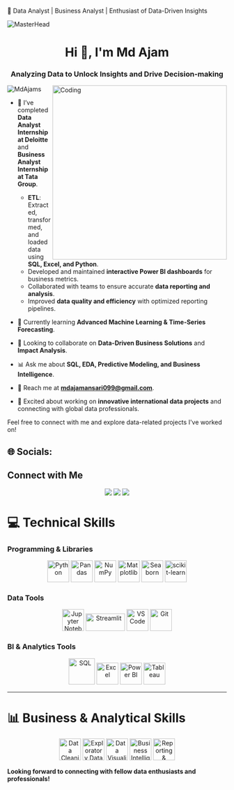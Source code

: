🚀 Data Analyst | Business Analyst | Enthusiast of Data-Driven Insights  

![MasterHead](https://blog.imarticus.org/wp-content/uploads/2019/05/daonline.gif)

<h1 align="center">Hi 👋, I'm Md Ajam</h1>
<h3 align="center">Analyzing Data to Unlock Insights and Drive Decision-making</h3>
<img align="right" alt="Coding" width="400" src="https://media.giphy.com/media/v1.Y2lkPTc5MGI3NjExMTU3M2NkYTIxYjhiOTgyM2Q1NWZiMWU0OTQ1YzgzOGE4MjgxMTUxMiZlcD12MV9pbnRlcm5hbF9naWZzX2dpZklkJmN0PWc/qgQUggAC3Pfv687qPC/giphy.gif"/>

<p align="left"> <img src="https://komarev.com/ghpvc/?username=MdAjams&label=Profile%20views&color=0e75b6&style=flat" alt="MdAjams" /> </p>

- 🔨 I’ve completed **Data Analyst Internship at Deloitte** and **Business Analyst Internship at Tata Group**.  
  - **ETL**: Extracted, transformed, and loaded data using **SQL, Excel, and Python**.  
  - Developed and maintained **interactive Power BI dashboards** for business metrics.  
  - Collaborated with teams to ensure accurate **data reporting and analysis**.  
  - Improved **data quality and efficiency** with optimized reporting pipelines.  

- 🚀 Currently learning **Advanced Machine Learning & Time-Series Forecasting**.  
- 🤝 Looking to collaborate on **Data-Driven Business Solutions** and **Impact Analysis**.  
- 📊 Ask me about **SQL, EDA, Predictive Modeling, and Business Intelligence**.  
- 📧 Reach me at **mdajamansari099@gmail.com**.  
- 🌟 Excited about working on **innovative international data projects** and connecting with global data professionals.  

Feel free to connect with me and explore data-related projects I've worked on!  

## 🌐 Socials:  
## Connect with Me  
<p align="center" dir="auto">  
<a href="https://www.linkedin.com/in/mdajam/" rel="nofollow"><img src="https://img.icons8.com/fluent/48/000000/linkedin.png"/></a>
<a href="mailto:mdajamansari099@gmail.com"><img src="https://img.icons8.com/color/48/000000/gmail-new.png"/></a>
<a href="https://github.com/MdAjams"><img src="https://img.icons8.com/ios-glyphs/48/000000/github.png"/></a>
</p>

# 💻 Technical Skills  

### Programming & Libraries  
<p align="center">
  <img src="https://cdn.jsdelivr.net/gh/devicons/devicon/icons/python/python-original.svg" width="50" height="50" alt="Python"/>
  <img src="https://cdn.jsdelivr.net/gh/devicons/devicon/icons/pandas/pandas-original.svg" width="50" height="50" alt="Pandas"/>
  <img src="https://cdn.jsdelivr.net/gh/devicons/devicon/icons/numpy/numpy-original.svg" width="50" height="50" alt="NumPy"/>
  <img src="https://upload.wikimedia.org/wikipedia/commons/8/84/Matplotlib_icon.svg" width="50" height="50" alt="Matplotlib"/>
  <img src="https://seaborn.pydata.org/_images/logo-mark-lightbg.svg" width="50" height="50" alt="Seaborn"/>
  <img src="https://upload.wikimedia.org/wikipedia/commons/0/05/Scikit_learn_logo_small.svg" width="50" height="50" alt="scikit-learn"/>
</p>

### Data Tools  
<p align="center">
  <img src="https://cdn.jsdelivr.net/gh/devicons/devicon/icons/jupyter/jupyter-original-wordmark.svg" width="50" height="50" alt="Jupyter Notebook"/>
  <img src="https://streamlit.io/images/brand/streamlit-logo-secondary-colormark-darktext.png" width="90" height="40" alt="Streamlit"/>
  <img src="https://cdn.jsdelivr.net/gh/devicons/devicon/icons/vscode/vscode-original.svg" width="50" height="50" alt="VS Code"/>
  <img src="https://cdn.jsdelivr.net/gh/devicons/devicon/icons/git/git-original.svg" width="50" height="50" alt="Git"/>
</p>

### BI & Analytics Tools  
<p align="center">
  <img src="https://cdn.jsdelivr.net/gh/devicons/devicon/icons/mysql/mysql-original-wordmark.svg" width="60" height="60" alt="SQL"/>
  <img src="https://img.icons8.com/fluency/48/microsoft-excel-2019.png" width="50" height="50" alt="Excel"/>
  <img src="https://img.icons8.com/color/48/power-bi.png" width="50" height="50" alt="Power BI"/>
  <img src="https://img.icons8.com/color/48/tableau-software.png" width="50" height="50" alt="Tableau"/>
</p>

---

# 📊 Business & Analytical Skills  
<p align="center">
  <img src="https://img.icons8.com/color/48/data-configuration.png" width="50" height="50" alt="Data Cleaning"/>
  <img src="https://img.icons8.com/color/48/combo-chart--v1.png" width="50" height="50" alt="Exploratory Data Analysis"/>
  <img src="https://img.icons8.com/color/48/combo-chart.png" width="50" height="50" alt="Data Visualization"/>
  <img src="https://cdn-icons-png.flaticon.com/512/2721/2721290.png" width="50" height="50" alt="Business Intelligence"/>
  <img src="https://cdn-icons-png.flaticon.com/512/1087/1087815.png" width="50" height="50" alt="Reporting & Insights"/>
</p>





**Looking forward to connecting with fellow data enthusiasts and professionals!**
